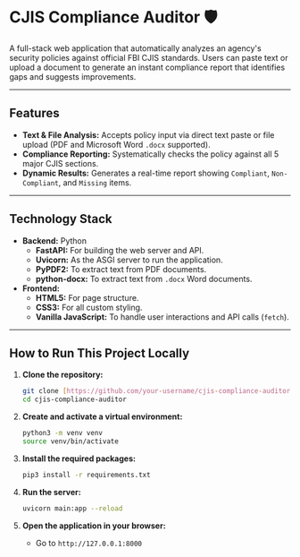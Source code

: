 # CJIS Compliance Auditor 🛡️

A full-stack web application that automatically analyzes an agency's security policies against official FBI CJIS standards. Users can paste text or upload a document to generate an instant compliance report that identifies gaps and suggests improvements.

---

## Features

* **Text & File Analysis:** Accepts policy input via direct text paste or file upload (PDF and Microsoft Word `.docx` supported).
* **Compliance Reporting:** Systematically checks the policy against all 5 major CJIS sections.
* **Dynamic Results:** Generates a real-time report showing `Compliant`, `Non-Compliant`, and `Missing` items.

---

## Technology Stack

* **Backend:** Python
    * **FastAPI:** For building the web server and API.
    * **Uvicorn:** As the ASGI server to run the application.
    * **PyPDF2:** To extract text from PDF documents.
    * **python-docx:** To extract text from `.docx` Word documents.
* **Frontend:**
    * **HTML5:** For page structure.
    * **CSS3:** For all custom styling.
    * **Vanilla JavaScript:** To handle user interactions and API calls (`fetch`).

---

## How to Run This Project Locally

1.  **Clone the repository:**
    ```bash
    git clone [https://github.com/your-username/cjis-compliance-auditor.git](https://github.com/your-username/cjis-compliance-auditor.git)
    cd cjis-compliance-auditor
    ```
   

2.  **Create and activate a virtual environment:**
    ```bash
    python3 -m venv venv
    source venv/bin/activate
    ```
   

3.  **Install the required packages:**
    ```bash
    pip3 install -r requirements.txt
    ```
   

4.  **Run the server:**
    ```bash
    uvicorn main:app --reload
    ```
   

5.  **Open the application in your browser:**
    * Go to `http://127.0.0.1:8000`